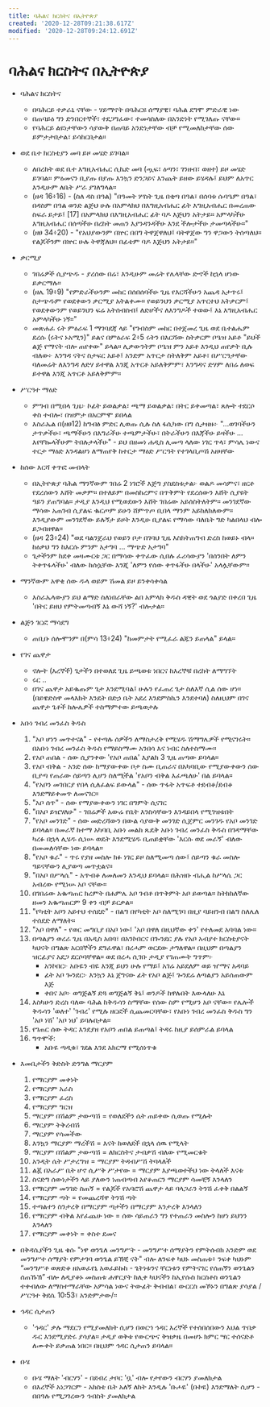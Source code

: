 ```yaml
---
title: ባሕልና ክርስትና በኢትዮጵያ
created: '2020-12-28T09:21:38.617Z'
modified: '2020-12-28T09:24:12.691Z'
---
```


# ባሕልና ክርስትና በኢትዮጵያ

- ባሕልና ክርስትና
	- በባሕርይ ተቃራኒ ናቸው - ሃይማኖት በባሕርዩ ሰማያዊ፣ ባሕል ደግሞ ምድራዊ ነው
	- በጠባይዕ ግን ድንበርተኞች፣ ተደጋግፈው፣ ተመሳስለው በአንድነት የሚገለጡ ናቸው።
	- የባሕርይ ልዩነታቸውን ሳያውቅ በጠባይ አንድነታቸው ብቻ የሚመለከታቸው ሰው ይምታታበታል፣ ይሳከርበታል።
		
- ወደ ቤተ ክርስቲያን መባ ይዞ መሄድ ይገባል።
	- ለበረከት ወደ ቤተ እግዚአብሔር ሲኬድ መባ (ጧፍ፣ ዕጣን፣ ገንዘብ፣ ወዘተ) ይዞ መሄድ ይገባል። ምዕመናን ቢያጡ በያጡ እንኳን ድንጋይና እንጨት ይዘው ይሄዳሉ፤ ይህም ለአጥር እንዲሁም ለቤት ሥራ ያገለግላል።
	- (ዘዳ 16፥16) - (ስለ ዳስ በዓል) "በዓመት ሦስት ጊዜ በቂጣ በዓል፣ በሰባቱ ሱባዔም በዓል፣ በዳስም በዓል ወንድ ልጅህ ሁሉ በአምላክህ በእግዚአብሔር ፊት እግዚአብሔር በመረጠው ስፍራ ይታይ፤ [17] በአምላክህ በእግዚአብሔር ፊት ባዶ እጅህን አትታይ። አምላካችሁ እግዚአብሔር በሰጣችሁ በረከት መጠን እያንዳንዳችሁ እንደ ችሎታችሁ ታመጣላችሁ።"
	- (ዘፀ 34፥20) - "የአህያውንም በኵር በበግ ትዋጀዋለህ፤ ባትዋጀው ግን ዋጋውን ትሰጣለህ። የልጆችንም በኵር ሁሉ ትዋጃለህ። በፊቴም ባዶ እጅህን አትታይ።"
- ቃርሚያ
	- ገበሬዎች ሲያጭዱ - ያረሰው በሬ፣ እንዲሁም መሬት የሌላቸው ድኆች ከኋላ ሆነው ይቃርማሉ።
	- (ዘሌ 19፥9) "የምድራችሁንም መከር በሰበሰባችሁ ጊዜ የእርሻችሁን አጨዳ አታጥሩ፤ ስታጭዱም የወደቀውን ቃርሚያ አትልቀሙ። የወይንህን ቃርሚያ አጥርተህ አትቃርም፤ የወደቀውንም የወይንህን ፍሬ አትሰብስብ፤ ለድሆችና ለእንግዶች ተወው፤ እኔ እግዚአብሔር አምላካችሁ ነኝ።"
	- መጽሐፈ ሩት ምዕራፍ 1 ማገባደጃ ላይ "የገብስም መከር በተጀመረ ጊዜ ወደ ቤተልሔም ደረሱ (ሩትና ኑአሚን)" ይልና በምዕራፍ 2፥5 ሩትን በእርሻው ስትቃርም ቦዔዝ አይቶ "ይህች ልጅ የማናት ብሎ ጠየቀው" ይላል። ሊቃውንትም ቦዔዝ ምን አይቶ እንዲህ ጠየቃት ቢሉ ብለው፦ እንግዳ ናትና ስታፍር አይቶ፤ አንድም አጥርታ ስትለቅም አይቶ፣ በሥርዓታቸው ባለመሬት ለእንግዳ ለድሃ ይተዋል እንጂ አጥርቶ አይለቅምም፣ እንግዳና ድሃም ለበሬ ለወፍ ይተዋል እንጂ አጥርቶ አይለቅምም።
- ሥርዓተ ማዕድ
	- ምግብ በሚበላ ጊዜ፦ ኮፊት ይወልቃል፣ ጫማ ይወልቃል፣ በትር ይቀመጣል፣ ጸሎት ተደርሶ ቀስ ተብሎ፣ በዝምታ በአርምሞ ይበላል
	- እስራኤል በ(ዘፀ12) ከግብፅ ምድር ሊወጡ ሲሉ ስለ ፋሲካው በግ ሲታዘዙ፦ "...ወገባችሁን ታጥቃችሁ፣ ጫማችሁን በእግራችሁ ተጫምታችሁ፣ በትራችሁን በእጃችሁ ይዛችሁ ... እየቸኰላችሁም ትበሉታላችሁ" - ይህ በዘመነ ሐዲስ ሊመጣ ላለው ነገር ጥላ፣ ምሳሌ ነውና ተርታ ማዕድ እንዳልሆነ ለማጠየቅ ከተርታ ማዕድ ሥርዓት የተገላቢጦሽ አዘዛቸው
- ከሰው እርሻ ቀጥፎ መብላት
	- በኢትዮጵያ ባሕል ማንኛውም ገበሬ 2 ነገሮች እጅግ ያስደስቱታል፦ ወልዶ መሳምና፣ ዘርቶ የደረሰውን እሸት መቃም። በተለይም በመስከረምና በጥቅምት የደረሰውን እሸት ሲያዩት ዓይን ያጠግባል። ታዲያ እንዲህ የሚወደውን እሸት ገበሬው አይሰስትለትም። መንገደኛው ማሳው አጠገብ ሲያልፍ ቈርጦም ይሁን ሸምጥጦ ቢበላ ማንም አይከለክለውም። እንዲያውም መንገደኛው ይሉኝታ ይዞት እንዲሁ ቢያልፍ የማሳው ባለቤት ግድ ካልበላህ ብሎ ይጋብዘዋል።
	- (ዘዳ 23፥24) "ወደ ባልንጀራህ የወይን ቦታ በገባህ ጊዜ እስክትጠግብ ድረስ ከወይኑ ብላ። ከዕቃህ ግን ከእርሱ ምንም አታግባ ... ማጭድ አታግባ"
	- ጌታችንም ከደቀ መዛሙርቱ ጋር በማሳው ቀጥፈው ሲበሉ ፈሪሳውያን 'በሰንበት ለምን ትቀጥፋላችሁ' ብለው ከሰሷቸው እንጂ 'ለምን የሰው ቀጥፋችሁ በላችሁ' አላሏቸውም።
- ማንኛውም አዋቂ ሰው ዱላ ወይም ሽመል ይዞ ይንቀሳቀሳል
	- እስራኤላውያን ይህ ልማድ ስለነበራቸው ልበ አምላክ ቅዱስ ዳዊት ወደ ጎልያድ በቀረበ ጊዜ 'በትር ይዘህ የምትመጣብኝ እኔ ውሻ ነኝ?' ብሎታል።
- ልጅን ገርፎ ማሳደግ
	- ጠቢቡ ሰሎሞንም በ(ምሳ 13፥24) "ከመምታት የሚፈራ ልጁን ይጠላል" ይላል።
- የገና ጨዋታ
	- ኖሎት (እረኞች) ጌታችን በተወለደ ጊዜ ይጫወቱ ነበርና ከእረኞቹ በረከት ለማግኘት
	- ሩር ..
	- በገና ጨዋታ አይቈጡም ጌታ እንደሚባል፤ ሁሉን የፈጠረ ጌታ ስለእኛ ሲል ሰው ሆነ። (በይዌድስዋ መላእክት እንዴት በድኃ ቤት አደረ እንደምስኪን እንደተባለ) ስለዚህም በገና ጨዋታ ጌቶች ከሎሌዎች ተስማምተው ይጫወታሉ
- አቡነ ገብረ መንፈስ ቅዱስ
	1. "አቦ ሆነን መጥተናል" - የተጣሉ ሰዎችን ለማስታረቅ የሚሄዱ ሽማግሌዎች የሚናገሩት። በአቡነ ገብረ መንፈስ ቅዱስ የማይስማሙ አንበሳ እና ነብር ስለተስማሙ።
	2. የአቦ ጠበል - ሰው ሲያንቀው 'የአቦ ጠበል' እያልክ 3 ጊዜ ጠጣው ይባላል።
	3. የአቦ ብቅል - አንድ ሰው ከማያውቀው ቦታ ስሙ ቢጠራና በአካባቢው የሚያውቀውን ሰው ቢያጣ የጠራው ሰይጣን ሊሆን ስለሚችል 'የአቦን ብቅል እፈጫለሁ' በል ይባላል።
	4. "የአቦን መገበርያ የበላ ሲለፈልፍ ይውላል" - ሰው ጥፋት አጥፍቶ ተደብቆ/ደብቆ እንደማይቀመጥ ለመናገር።
	5. "አቦ ሰጥ" - ሰው የማያውቀውን ነገር በግምት ሲናገር
	6. "በአቦ ይዤሃለሁ" - ገበሬዎች አውሬ የቤት እንስሳቸውን እንዳይበላ የሚገዝቱበት
	7. "የአቦ መንገድ" - ሰው መድረሻውን በውል ሳያውቅ መንገድ ሲጀምር መንገዱ የአቦ መንገድ ይባላል። በመራኛ ከተማ አካባቢ አቡነ መልከ ጼዴቅ አቡነ ገብረ መንፈስ ቅዱስ በገዳማቸው ካረፉ በኋላ ሊሄዱ ሲነሡ ወዴት እንደሚሄዱ ቢጠይቋቸው 'እርሱ ወደ መራኝ' ብለው በመመለሳቸው ነው ይባላል።
	8. "የአቦ ቁራ" - ጥሩ የያዘ መስሎ ክፉ ነገር ይዞ ስለሚመጣ ሰው፤ ሰይጣን ቁራ መስሎ ዓይናቸውን ሊያወጣ መጥቷልና።
	9. "በአቦ በሥላሴ" - አጥብቆ ለመለመን እንዲህ ይባላል። በሕዝቡ ብሒል ከሥላሴ ጋር አብረው የሚነሡ አቦ ናቸው።
	10. በገበሬው አቈጣጠር ክረምት በሐምሌ አቦ ገብቶ በጥቅምት አቦ ይወጣል። ከትክክለኛው ዘመን አቈጣጠርም 9 ቀን ብቻ ይርቃል።
	11. "የካቲት አቦን አይተህ ተሰደድ" - በልግ በየካቲት አቦ ስለሚገባ በዚያ ባይዘንብ በልግ ስለሌለ ተሰደድ ለማለት።
	12. "አቦ በዋለ" - የወር መግቢያ በአቦ ነው፤ 'አቦ በዋለ በዚህኛው ቀን' የተለመደ አባባል ነው።
	13. በጣልያን ወረራ ጊዜ በአዲስ አበባ፣ በአንኮበርና በጐንደር ያሉ የአቦ አብያተ ክርስቲያናት ካህናት በግልጽ አርበኞችን ደግፈዋል፣ በረሓም ወርደው ታግለዋል። በዚህም በጣልያን ዝርፊያና አደጋ ደርሶባቸዋል። ወደ በረሓ ሲገቡ ታዲያ የገጠሙት ግጥም፦
		- አንኮበር፦ አቡዬን ብዬ እንጂ ይህን ሁሉ የማይ፤ አገሬ አይደለም ወይ ዠማና አዳባይ
		- ፊት አቦ ጐንደር፦ እንኳን እኔ ጀግናው ፊት የአቦ ልጅ፤ ጐንደሬ ለጣልያን አይሰጠውም እጅ
		- ቀበና አቦ፦ ወግጅልኝ ድጓ ወግጅልኝ ቅኔ፤ ወንዶች ከዋሉበት እውላለሁ እኔ
	14. እስካሁን ድረስ ባለው ባሕል ከቅዱሳን ስማቸው የሰው ስም የሚሆን አቦ ናቸው። የሌሎች ቅዱሳን 'ወለተ' 'ገብረ' የሚሉ ዘርፎች ሲጨመርባቸው፣ የአቡነ ገብረ መንፈስ ቅዱስ ግን 'አቦ ነሽ' 'አቦ ነህ' ይባሉበታል።
	15. የገጠር ሰው ትዳር እንደያዘ የአቦን ጠበል ይጠጣል፤ ትዳሩ ከዚያ ይሰምራል ይባላል
	16. ግጥሞች:
		- አቡዬ ጣዲቁ፣ ገደል እንደ አክርማ የሚሰነጥቁ
			
- እመቤታችን ቅድስት ድንግል ማርያም
	1. የማርያም መቀነት 
	2. የማርያም አራስ 
	3. የማርያም ፈረስ 
	4. የማርያም ግርዝ 
	5. ማርያም በሽልም ታውጣሽ = የወለደችን ሴት ጠይቀው ሲወጡ የሚሉት
	6. ማርያም ትቅረብሽ 
	7. ማርያም የሳመችው
	8. እንኳን ማርያም ማረችሽ = እናት ከወለደች በኋላ ሰዉ የሚላት
	9. ማርያም በሽልም ታውጣሽ = ለክርስትና ታብቃሽ ብለው የሚመርቁት
	10. አንዲት ሴት ሥታረግዝ = ማርያም ትዳብሥሽ ትባላለች
	11. ልጇ በአራሥ ቤት ሆኖ ሲሥቅ ሥታየው = ማርያም እያጫወተችህ ነው ትላለች እናቱ
	12. ስናድግ ሰውነታችን ላይ ያለውን ነጠብጣብ አየቆጠርን ማርያም ሳመቺኝ እንላለን
	13. የማርያም መንገድ ስጠኝ = የልጆች የአባሮሽ ጨዋታ ላይ ባላጋራን ትንሽ ፈቀቅ በልልኝ
	14. የማርያም ጣት = የመጨረሻዋ ትንሽ ጣት
	15. ተጣልተን ስንታረቅ በማርያም ጣታችን በማርያም እንታረቅ እንላለን
	16. የማርያም ብቅል እየፈጨሁ ነው = ሰው ሳይጠራን ግን የተጠራን መስሎን ከሆነ ይህንን እንላለን
	17. የማርያም መቀነት = ቀስተ ደመና
		
- በቅዳሴያችን ጊዜ ቄሱ "ነዋ ወንጌለ መንግሥት - መንግሥተ ሰማያትን የምትሰብክ አንድም ወደ መንግሥተ ሰማያት የምታገባ ወንጌል ይኽቺ ናት" ብሎ ለንፍቀ ካህኑ መስጠቱ፥ ንፍቀ ካህኑም “መንግሥቶ ወጽድቆ ዘአወፈየኒ አወፈይኩከ - ጌትነቱንና ቸርነቱን የምትናገር የሰጠኝን ወንጌልን ሰጠኹኽ” ብሎ ለዲያቆኑ መስጠቱ ሐዋርያት ከሊቀ ካህናችን ከኢየሱስ ክርስቶስ ወንጌልን ተቀብለው ለማስተማራቸው አምሳል ነውና ትውፊት ቅብብል፣ ውርርስ መኾኑን በግልጽ ያሳያል /ሥርዓተ ቅደሴ 10፡53፣ አንድምታው/፡፡
- ኅዳር ሲታጠን
	- 'ኅዳር' ቃሉ ማደርን የሚያመለክት ሲሆን በወርኀ ኅዳር እረኞች የተሰበሰበውን እህል ጥበቃ ዱር እንደሚያድሩ ያሳያል። ታዲያ ወቅቱ የውርጭና ቅዝቃዜ በመሆኑ ክምር ሣር ተሰናድቶ ለሙቀት ይቃጠል ነበር። በዚህም ኅዳር ሲታጠን ይባላል።
- ቡሄ
	- ቡሄ ማለት 'ብርሃን' - በደብረ ታቦር 'ቧ' ብሎ የታየውን ብርሃን ያመለክታል
	- በእረኞች አነጋገርም - አክስቴ ቤት አለኝ ለከት እንዲሉ 'ቡሖዬ' (ቡኮዬ) እንደማለት ሲሆን - በበዓሉ የሚጋገረውን ኅብስት ያመለክታል
		
		

